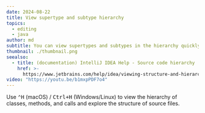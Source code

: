 ```yaml
---
date: 2024-08-22
title: View supertype and subtype hierarchy
topics:
  - editing
  - java
author: md
subtitle: You can view supertypes and subtypes in the hierarchy quickly with your keyboard shortcuts.
thumbnail: ./thumbnail.png
seealso:
  - title: (documentation) IntelliJ IDEA Help - Source code hierarchy
    href: >-
      https://www.jetbrains.com/help/idea/viewing-structure-and-hierarchy-of-the-source-code.html
video: "https://youtu.be/b1mxpPDF7o4"
---
```


Use <kbd>⌃H</kbd> (macOS) / <kbd>Ctrl+H</kbd> (Windows/Linux) to view the hierarchy of classes, methods, and calls and explore the structure of source files.
